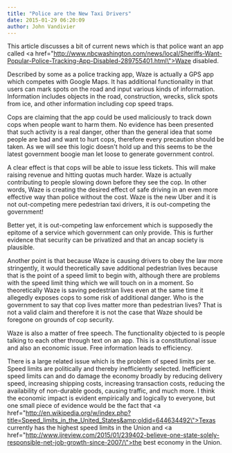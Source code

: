 ```yaml
---
title: "Police are the New Taxi Drivers"
date: 2015-01-29 06:20:09
author: John Vandivier
---
```




This article discusses a bit of current news which is that police want an app called <a href=\"http://www.nbcwashington.com/news/local/Sheriffs-Want-Popular-Police-Tracking-App-Disabled-289755401.html\">Waze</a> disabled.

Described by some as a police tracking app, Waze is actually a GPS app which competes with Google Maps. It has additional functionality in that users can mark spots on the road and input various kinds of information. Information includes objects in the road, construction, wrecks, slick spots from ice, and other information including cop speed traps.

Cops are claiming that the app could be used maliciously to track down cops when people want to harm them. No evidence has been presented that such activity is a real danger, other than the general idea that some people are bad and want to hurt cops, therefore every precaution should be taken. As we will see this logic doesn't hold up and this seems to be the latest government boogie man let loose to generate government control.

A clear effect is that cops will be able to issue less tickets. This will make raising revenue and hitting quotas much harder. Waze is actually contributing to people slowing down before they see the cop. In other words, Waze is creating the desired effect of safe driving in an even more effective way than police without the cost. Waze is the new Uber and it is not out-competing mere pedestrian taxi drivers, it is out-competing the government!

Better yet, it is out-competing law enforcement which is supposedly the epitome of a service which government can only provide. This is further evidence that security can be privatized and that an ancap society is plausible.

Another point is that because Waze is causing drivers to obey the law more stringently, it would theoretically save additional pedestrian lives because that is the point of a speed limit to begin with, although there are problems with the speed limit thing which we will touch on in a moment. So theoretically Waze is saving pedestrian lives even at the same time it allegedly exposes cops to some risk of additional danger. Who is the government to say that cop lives matter more than pedestrian lives? That is not a valid claim and therefore it is not the case that Waze should be foregone on grounds of cop security.

Waze is also a matter of free speech. The functionality objected to is people talking to each other through text on an app. This is a constitutional issue and also an economic issue. Free information leads to efficiency.

There is a large related issue which is the problem of speed limits per se. Speed limits are politically and thereby inefficiently selected. Inefficient speed limits can and do damage the economy broadly by reducing delivery speed, increasing shipping costs, increasing transaction costs, reducing the availability of non-durable goods, causing traffic, and much more. I think the economic impact is evident empirically and logically to everyone, but one small piece of evidence would be the fact that <a href=\"http://en.wikipedia.org/w/index.php?title=Speed_limits_in_the_United_States&amp;oldid=644634492\">Texas currently has the highest speed limits</a> in the Union and <a href=\"http://www.ijreview.com/2015/01/239402-believe-one-state-solely-responsible-net-job-growth-since-2007/\">the best economy in the Union</a>.